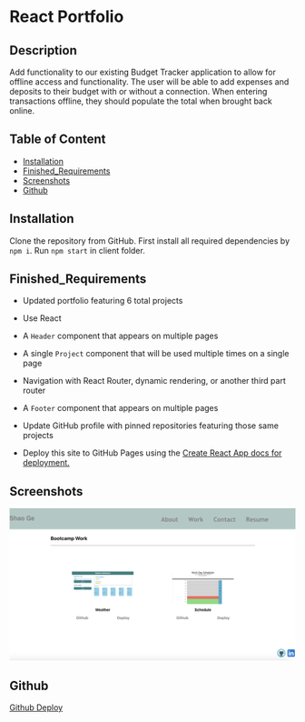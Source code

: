 # React Portfolio
## Description
  Add functionality to our existing Budget Tracker application to allow for offline access and functionality. The user will be able to add expenses and deposits to their budget with or without a connection. When entering transactions offline, they should populate the total when brought back online.

  ## Table of Content
  * [Installation](#installation)
  * [Finished_Requirements](#finished_Requirements)
  * [Screenshots](#screenshots)
  * [Github](#github)

  ## Installation
  Clone the repository from GitHub. First install all required dependencies by `npm i`. Run `npm start` in client folder. 
  
  ## Finished_Requirements
 * Updated portfolio featuring 6 total projects

 * Use React

 * A `Header` component that appears on multiple pages

 * A single `Project` component that will be used multiple times on a single page 

 * Navigation with React Router, dynamic rendering, or another third part router

 * A `Footer` component that appears on multiple pages

 * Update GitHub profile with pinned repositories featuring those same projects

 * Deploy this site to GitHub Pages using the [Create React App docs for deployment.](https://create-react-app.dev/docs/deployment/#github-pages)

  ## Screenshots
  ![Demo](./React.png)

  ## Github
  [Github Deploy]()